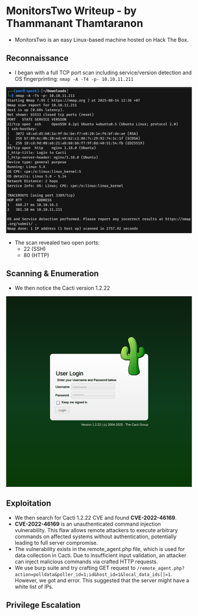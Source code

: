# MonitorsTwo Writeup - by Thammanant Thamtaranon  

- MonitorsTwo is an easy Linux-based machine hosted on Hack The Box.

## Reconnaissance  
- I began with a full TCP port scan including service/version detection and OS fingerprinting:  `nmap -A -T4 -p- 10.10.11.211`  

![Nmap_Scan](Nmap_Scan.png)  

- The scan revealed two open ports:  
  - 22 (SSH)  
  - 80 (HTTP)  

## Scanning & Enumeration  
- We then notice the Cacti version 1.2.22

![Cacti](Cacti.png) 

## Exploitation  
- We then search for Cacti 1.2.22 CVE and found **CVE-2022-46169**.
- **CVE-2022-46169** is an unauthenticated command injection vulnerability. This flaw allows remote attackers to execute arbitrary commands on affected systems without authentication, potentially leading to full server compromise.
- The vulnerability exists in the remote_agent.php file, which is used for data collection in Cacti. Due to insufficient input validation, an attacker can inject malicious commands via crafted HTTP requests.
- We use burp suite and try crafting GET request to `/remote_agent.php?action=polldata&poller_id=1;id&host_id=1&local_data_ids[]=1`. However, we got and error. This suggested that the server might have a white list of IPs.



## Privilege Escalation  
